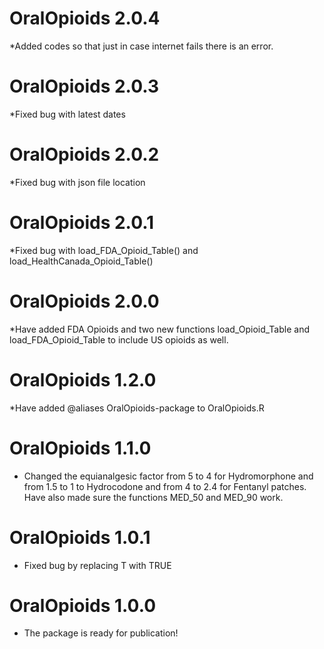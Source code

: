 # OralOpioids 2.0.4
*Added codes so that just in case internet fails there is an error. 

# OralOpioids 2.0.3
*Fixed bug with latest dates

# OralOpioids 2.0.2
*Fixed bug with json file location

# OralOpioids 2.0.1
*Fixed bug with load_FDA_Opioid_Table() and load_HealthCanada_Opioid_Table()

# OralOpioids 2.0.0
*Have added FDA Opioids and two new functions load_Opioid_Table and load_FDA_Opioid_Table to include US opioids as well. 

# OralOpioids 1.2.0
*Have added @aliases OralOpioids-package to OralOpioids.R


# OralOpioids 1.1.0
* Changed the equianalgesic factor from 5 to 4 for Hydromorphone and from 1.5 to 1 to Hydrocodone and from 4 to 2.4 for Fentanyl patches. Have also made sure the functions MED_50 and MED_90 work.

# OralOpioids 1.0.1
* Fixed bug by replacing T with TRUE

# OralOpioids 1.0.0
* The package is ready for publication!
